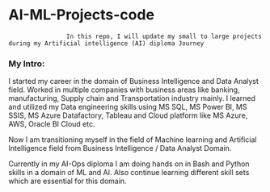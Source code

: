# AI-ML-Projects-code
                    In this repo, I will update my small to large projects during my Artificial intelligence (AI) diploma Journey

### My Intro:
I started my career in the domain of Business Intelligence and Data Analyst field. Worked in multiple companies with business areas like banking, manufacturing, Supply chain and Transportation industry mainly. I learned and utilized my Data engineering skills using MS SQL, MS Power BI, MS SSIS, MS Azure Datafactory, Tableau and Cloud platform like MS Azure, AWS, Oracle BI Cloud etc.
 
Now I am transitioning myself in the field of Machine learning and Artificial Intelligence field from Business Intelligence / Data Analyst Domain. 

Currently in my AI-Ops diploma I am doing hands on in Bash and Python skills in a domain of ML and AI. Also continue learning different skill sets which are essential for this domain.

